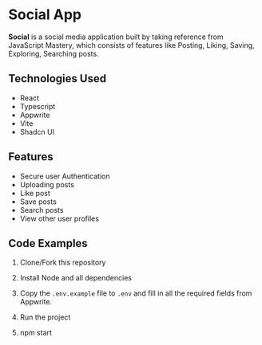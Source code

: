 # Social App

**Social** is a social media application built by taking reference from JavaScript Mastery, which consists of features like Posting, Liking, Saving, Exploring, Searching posts.

## Technologies Used
- React
- Typescript
- Appwrite
- Vite
- Shadcn UI

## Features
- Secure user Authentication
- Uploading posts
- Like post
- Save posts
- Search posts
- View other user profiles

## Code Examples
1. Clone/Fork this repository


2. Install Node and all dependencies


3. Copy the `.env.example` file to `.env` and fill in all the required fields from Appwrite.

4. Run the project

5. npm start

